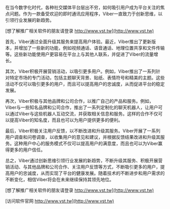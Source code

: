在当今数字化时代，各种社交媒体平台层出不穷，如何吸引用户成为平台关注的焦点问题。作为一款备受欢迎的即时通讯应用程序，Viber一直致力于创新思维，以引领行业发展的新趋势。

[想了解推广相关软件的朋友请登录 http://www.vst.tw](http://www.vst.tw)

首先，Viber通过全面升级其服务来提高用户体验。最近，Viber推出了更新版本，并增加了一些新的功能，例如视频通话、语音通话、地理位置共享和文件传输等。这些新功能使用户更容易在平台上与其他人联系，并促进了Viber的流量增长。

其次，Viber积极开展营销活动，以吸引更多用户。例如，Viber推出了一系列针对特定市场的专门活动，包括主题聊天背景、贴纸、表情符号和精美的主题。这些活动不仅可以吸引更多的用户，而且可以提高用户的忠诚度，从而促进平台的稳定发展。

再次，Viber积极与其他品牌和公司合作，以推广自己的产品和服务。例如，Viber与一些知名品牌和公司合作，推出了一系列定制化的聊天机器人，让用户可以通过Viber与这些机器人互动交流，并获取相关信息和服务。这样的合作不仅可以提高Viber的知名度，而且也可以为用户提供更多的便利。

最后，Viber积极关注用户反馈，以不断改进和升级其服务。Viber开展了一系列用户调查和问卷调查，以收集用户的意见和建议，并根据反馈结果改进和升级其服务。这种用户中心的服务模式不仅可以提高用户的满意度，而且也可以为Viber赢得更多的用户信任。

总之，Viber通过创新思维引领行业发展的新趋势，不断升级其服务、积极开展营销活动、与其他品牌和公司合作、关注用户反馈等方式，不断吸引更多的用户，提高用户的忠诚度，从而实现了平台的健康发展。随着技术的不断进步和用户需求的不断变化，相信Viber将会在未来继续保持其领先地位。

[想了解推广相关软件的朋友请登录 http://www.vst.tw](http://www.vst.tw)


[访问软件官网 http://www.vst.tw](http://www.vst.tw)
